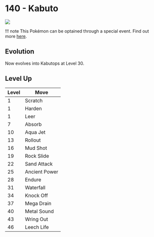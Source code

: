 # 140 - Kabuto
![][140]

!!! note
    This Pokémon can be optained through a special event. Find out more [here](/special_events/#fossil-pokemon).

## Evolution
Now evolves into Kabutops at Level 30.

## Level Up

Level | Move
---   | ---
  1   | Scratch
  1   | Harden
  1   | Leer
  7   | Absorb
 10   | Aqua Jet
 13   | Rollout
 16   | Mud Shot
 19   | Rock Slide
 22   | Sand Attack
 25   | Ancient Power
 28   | Endure
 31   | Waterfall
 34   | Knock Off
 37   | Mega Drain
 40   | Metal Sound
 43   | Wring Out
 46   | Leech Life



[140]: /img/pokemon/140.png
